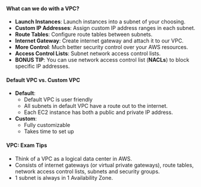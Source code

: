 #### What can we do with a VPC?

* **Launch Instances**: Launch instances into a subnet of your choosing.
* **Custom IP Addresses**: Assign custom IP address ranges in each subnet.
* **Route Tables**: Configure route tables between subnets.
* **Internet Gateway**: Create internet gateway and attach it to our VPC.
* **More Control**: Much better security control over your AWS resources.
* **Access Control Lists**: Subnet network access control lists.
* **BONUS TIP**: You can use network access control list (**NACLs**) to block specific IP addresses.

#### Default VPC vs. Custom VPC

* **Default**:
    * Default VPC is user friendly
    * All subnets in default VPC have a route out to the internet.
    * Each EC2 instance has both a public and private IP address.
* **Custom**:
    * Fully customizable
    * Takes time to set up

#### VPC: Exam Tips

* Think of a VPC as a logical data center in AWS.
* Consists of internet gateways (or virtual private gateways), route tables, network access control lists, subnets and
  security groups.
* 1 subnet is always in 1 Availability Zone.